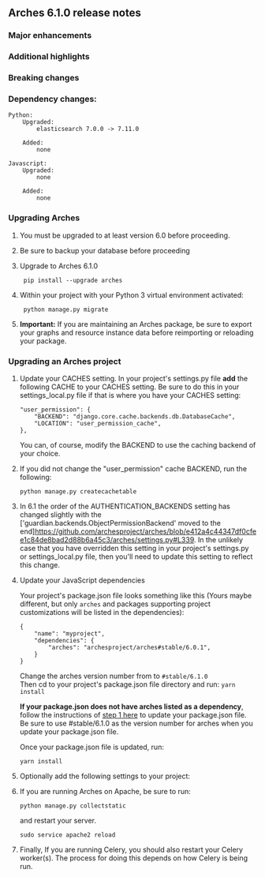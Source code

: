 Arches 6.1.0 release notes
------------------------


### Major enhancements

### Additional highlights

### Breaking changes

### Dependency changes:
```
Python:
    Upgraded:
        elasticsearch 7.0.0 -> 7.11.0

    Added:
        none

Javascript:
    Upgraded:
        none

    Added:
        none
```


### Upgrading Arches
1. You must be upgraded to at least version 6.0 before proceeding.

2. Be sure to backup your database before proceeding

3. Upgrade to Arches 6.1.0

        pip install --upgrade arches

4. Within your project with your Python 3 virtual environment activated:

        python manage.py migrate

5. **Important:** If you are maintaining an Arches package, be sure to export your graphs and resource instance data before reimporting or reloading your package. 


### Upgrading an Arches project

1. Update your CACHES setting. In your project's settings.py file **add** the following CACHE to your CACHES setting. Be sure to do this in your settings_local.py file if that is where you have your CACHES setting:
    
    ``` 
    "user_permission": {
        "BACKEND": "django.core.cache.backends.db.DatabaseCache",
        "LOCATION": "user_permission_cache",
    },
    ```
    You can, of course, modify the BACKEND to use the caching backend of your choice.

2. If you did not change the "user_permission" cache BACKEND, run the following:
   ```
   python manage.py createcachetable
   ```

3. In 6.1 the order of the AUTHENTICATION_BACKENDS setting has changed slightly with the ['guardian.backends.ObjectPermissionBackend' moved to the end]https://github.com/archesproject/arches/blob/e412a4c44347df0cfee1c84de8bad2d88b6a45c3/arches/settings.py#L339. In the unlikely case that you have overridden this setting in your project's settings.py or settings_local.py file, then you'll need to update this setting to reflect this change.

    
4. Update your JavaScript dependencies

    Your project's package.json file looks something like this (Yours maybe different, but only `arches` and packages supporting project customizations will be listed in the dependencies):

    ```    
    {
        "name": "myproject",
        "dependencies": {
            "arches": "archesproject/arches#stable/6.0.1",
        }
    }
    ```
    Change the arches version number from to `#stable/6.1.0`\
    Then cd to your project's package.json file directory and run: `yarn install`

    **If your package.json does not have arches listed as a dependency**, follow the instructions of [step 1 here](https://github.com/archesproject/arches/blob/master/releases/5.1.0.md#upgrading-an-arches-project) to update your package.json file. Be sure to use #stable/6.1.0 as the version number for arches when you update your package.json file.
    
    Once your package.json file is updated, run:

    ```yarn install```


5. Optionally add the following settings to your project:
   

6. If you are running Arches on Apache, be sure to run:

    ```
    python manage.py collectstatic
    ```
    and restart your server.
    ```
    sudo service apache2 reload
    ```
    
7. Finally, If you are running Celery, you should also restart your Celery worker(s). The process for doing this depends on how Celery is being run.
